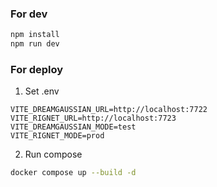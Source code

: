 ### For dev
```bash
npm install
npm run dev
```

### For deploy
1. Set .env
```
VITE_DREAMGAUSSIAN_URL=http://localhost:7722
VITE_RIGNET_URL=http://localhost:7723
VITE_DREAMGAUSSIAN_MODE=test
VITE_RIGNET_MODE=prod

```

2. Run compose
```bash
docker compose up --build -d
```
